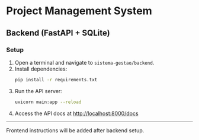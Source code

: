 # Project Management System

## Backend (FastAPI + SQLite)

### Setup

1. Open a terminal and navigate to `sistema-gestao/backend`.
2. Install dependencies:
   ```bash
   pip install -r requirements.txt
   ```
3. Run the API server:
   ```bash
   uvicorn main:app --reload
   ```
4. Access the API docs at [http://localhost:8000/docs](http://localhost:8000/docs)

---

Frontend instructions will be added after backend setup. 